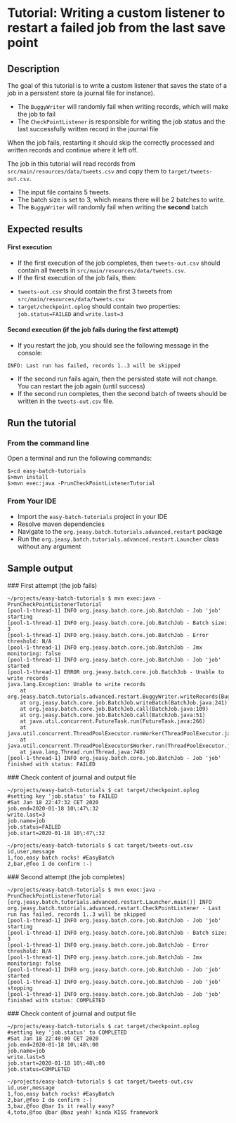 # Tutorial: Writing a custom listener to restart a failed job from the last save point

## Description

The goal of this tutorial is to write a custom listener that saves the state of a job in a persistent store (a journal file for instance).

* The `BuggyWriter` will randomly fail when writing records, which will make the job to fail
* The `CheckPointListener` is responsible for writing the job status and the last successfully written record in the journal file

When the job fails, restarting it should skip the correctly processed and written records and continue where it left off.

The job in this tutorial will read records from `src/main/resources/data/tweets.csv` and copy them to `target/tweets-out.csv`.

* The input file contains 5 tweets.
* The batch size is set to 3, which means there will be 2 batches to write.
* The `BuggyWriter` will randomly fail when writing the **second** batch

## Expected results

#### First execution

* If the first execution of the job completes, then `tweets-out.csv` should contain all tweets in `src/main/resources/data/tweets.csv`.
* If the first execution of the job fails, then:
 - `tweets-out.csv` should contain the first 3 tweets from `src/main/resources/data/tweets.csv`
 - `target/checkpoint.oplog` should contain two properties: `job.status=FAILED` and `write.last=3`

#### Second execution (if the job fails during the first attempt)

* If you restart the job, you should see the following message in the console:

`INFO: Last run has failed, records 1..3 will be skipped`

* If the second run fails again, then the persisted state will not change. You can restart the job again (until success)
* If the second run completes, then the second batch of tweets should be written in the `tweets-out.csv` file.

## Run the tutorial

### From the command line

Open a terminal and run the following commands:

```shell
$>cd easy-batch-tutorials
$>mvn install
$>mvn exec:java -PrunCheckPointListenerTutorial
```

### From Your IDE

* Import the `easy-batch-tutorials` project in your IDE
* Resolve maven dependencies
* Navigate to the `org.jeasy.batch.tutorials.advanced.restart` package
* Run the `org.jeasy.batch.tutorials.advanced.restart.Launcher` class without any argument

## Sample output

### First attempt (the job fails)

```shell
~/projects/easy-batch-tutorials $ mvn exec:java -PrunCheckPointListenerTutorial
[pool-1-thread-1] INFO org.jeasy.batch.core.job.BatchJob - Job 'job' starting
[pool-1-thread-1] INFO org.jeasy.batch.core.job.BatchJob - Batch size: 3
[pool-1-thread-1] INFO org.jeasy.batch.core.job.BatchJob - Error threshold: N/A
[pool-1-thread-1] INFO org.jeasy.batch.core.job.BatchJob - Jmx monitoring: false
[pool-1-thread-1] INFO org.jeasy.batch.core.job.BatchJob - Job 'job' started
[pool-1-thread-1] ERROR org.jeasy.batch.core.job.BatchJob - Unable to write records
java.lang.Exception: Unable to write records
	at org.jeasy.batch.tutorials.advanced.restart.BuggyWriter.writeRecords(BuggyWriter.java:28)
	at org.jeasy.batch.core.job.BatchJob.writeBatch(BatchJob.java:241)
	at org.jeasy.batch.core.job.BatchJob.call(BatchJob.java:109)
	at org.jeasy.batch.core.job.BatchJob.call(BatchJob.java:51)
	at java.util.concurrent.FutureTask.run(FutureTask.java:266)
	at java.util.concurrent.ThreadPoolExecutor.runWorker(ThreadPoolExecutor.java:1149)
	at java.util.concurrent.ThreadPoolExecutor$Worker.run(ThreadPoolExecutor.java:624)
	at java.lang.Thread.run(Thread.java:748)
[pool-1-thread-1] INFO org.jeasy.batch.core.job.BatchJob - Job 'job' finished with status: FAILED
```

### Check content of journal and output file

```properties
~/projects/easy-batch-tutorials $ cat target/checkpoint.oplog
#setting key 'job.status' to FAILED
#Sat Jan 18 22:47:32 CET 2020
job.end=2020-01-18 10\:47\:32
write.last=3
job.name=job
job.status=FAILED
job.start=2020-01-18 10\:47\:32

~/projects/easy-batch-tutorials $ cat target/tweets-out.csv
id,user,message
1,foo,easy batch rocks! #EasyBatch
2,bar,@foo I do confirm :-)
```

### Second attempt (the job completes)

```shell
~/projects/easy-batch-tutorials $ mvn exec:java -PrunCheckPointListenerTutorial
[org.jeasy.batch.tutorials.advanced.restart.Launcher.main()] INFO org.jeasy.batch.tutorials.advanced.restart.CheckPointListener - Last run has failed, records 1..3 will be skipped
[pool-1-thread-1] INFO org.jeasy.batch.core.job.BatchJob - Job 'job' starting
[pool-1-thread-1] INFO org.jeasy.batch.core.job.BatchJob - Batch size: 3
[pool-1-thread-1] INFO org.jeasy.batch.core.job.BatchJob - Error threshold: N/A
[pool-1-thread-1] INFO org.jeasy.batch.core.job.BatchJob - Jmx monitoring: false
[pool-1-thread-1] INFO org.jeasy.batch.core.job.BatchJob - Job 'job' started
[pool-1-thread-1] INFO org.jeasy.batch.core.job.BatchJob - Job 'job' stopping
[pool-1-thread-1] INFO org.jeasy.batch.core.job.BatchJob - Job 'job' finished with status: COMPLETED
```

### Check content of journal and output file

```properties
~/projects/easy-batch-tutorials $ cat target/checkpoint.oplog
#setting key 'job.status' to COMPLETED
#Sat Jan 18 22:48:00 CET 2020
job.end=2020-01-18 10\:48\:00
job.name=job
write.last=5
job.start=2020-01-18 10\:48\:00
job.status=COMPLETED

~/projects/easy-batch-tutorials $ cat target/tweets-out.csv
id,user,message
1,foo,easy batch rocks! #EasyBatch
2,bar,@foo I do confirm :-)
3,baz,@foo @bar Is it really easy?
4,toto,@foo @bar @baz yeah! kinda KISS framework
```
